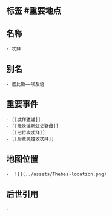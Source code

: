 ## 标签  #重要地点
## 名称
	- 忒拜
## 别名
	- 底比斯——埃及语
## 重要事件
	- [[忒拜建城]]
	- [[俄狄浦斯弑父娶母]]
	- [[七将攻忒拜]]
	- [[后辈英雄攻忒拜]]
## 地图位置
	-  ![](../assets/Thebes-location.png)
## 后世引用
	-

